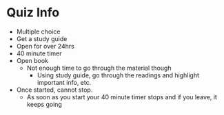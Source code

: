 # Quiz Info

- Multiple choice
- Get a study guide
- Open for over 24hrs
- 40 minute timer
- Open book
    - Not enough time to go through the material though
        - Using study guide, go through the readings and highlight important info, etc.
- Once started, cannot stop. 
    - As soon as you start your 40 minute timer stops and if you leave, it keeps going
